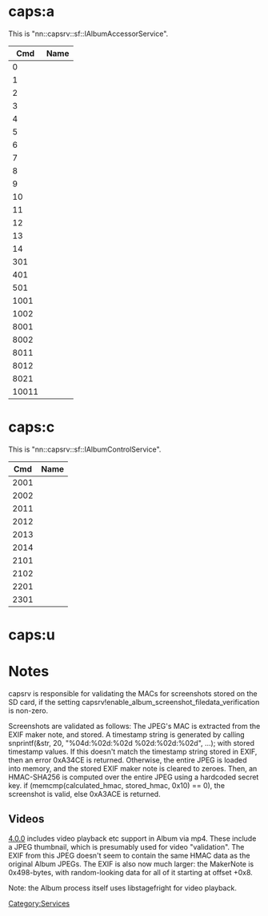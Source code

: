 # caps:a

This is "nn::capsrv::sf::IAlbumAccessorService".

| Cmd   | Name |
| ----- | ---- |
| 0     |      |
| 1     |      |
| 2     |      |
| 3     |      |
| 4     |      |
| 5     |      |
| 6     |      |
| 7     |      |
| 8     |      |
| 9     |      |
| 10    |      |
| 11    |      |
| 12    |      |
| 13    |      |
| 14    |      |
| 301   |      |
| 401   |      |
| 501   |      |
| 1001  |      |
| 1002  |      |
| 8001  |      |
| 8002  |      |
| 8011  |      |
| 8012  |      |
| 8021  |      |
| 10011 |      |

# caps:c

This is "nn::capsrv::sf::IAlbumControlService".

| Cmd  | Name |
| ---- | ---- |
| 2001 |      |
| 2002 |      |
| 2011 |      |
| 2012 |      |
| 2013 |      |
| 2014 |      |
| 2101 |      |
| 2102 |      |
| 2201 |      |
| 2301 |      |

# caps:u

# Notes

capsrv is responsible for validating the MACs for screenshots stored on
the SD card, if the setting
capsrv\!enable\_album\_screenshot\_filedata\_verification is non-zero.

Screenshots are validated as follows: The JPEG's MAC is extracted from
the EXIF maker note, and stored. A timestamp string is generated by
calling snprintf(\&str, 20, "%04d:%02d:%02d %02d:%02d:%02d", ...); with
stored timestamp values. If this doesn't match the timestamp string
stored in EXIF, then an error 0xA34CE is returned. Otherwise, the entire
JPEG is loaded into memory, and the stored EXIF maker note is cleared to
zeroes. Then, an HMAC-SHA256 is computed over the entire JPEG using a
hardcoded secret key. if (memcmp(calculated\_hmac, stored\_hmac, 0x10)
== 0), the screenshot is valid, else 0xA3ACE is returned.

## Videos

[4.0.0](4.0.0.md "wikilink") includes video playback etc support in
Album via mp4. These include a JPEG thumbnail, which is presumably used
for video "validation". The EXIF from this JPEG doesn't seem to contain
the same HMAC data as the original Album JPEGs. The EXIF is also now
much larger: the MakerNote is 0x498-bytes, with random-looking data for
all of it starting at offset +0x8.

Note: the Album process itself uses libstagefright for video playback.

[Category:Services](Category:Services "wikilink")
